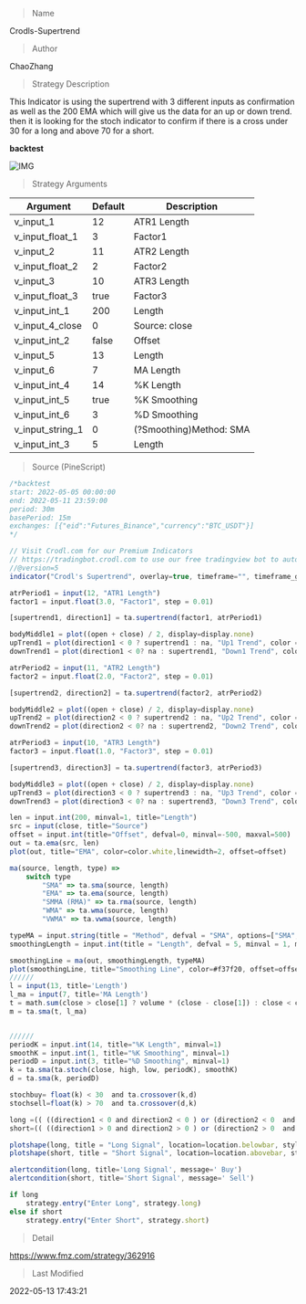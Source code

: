 
> Name

Crodls-Supertrend

> Author

ChaoZhang

> Strategy Description

This Indicator is using the supertrend with 3 different inputs as confirmation as well as the 200 EMA which will give us the data for an up or down trend.
then it is looking for the stoch indicator to confirm if there is a cross under 30 for a long and above 70 for a short.

**backtest**

 ![IMG](https://www.fmz.com/upload/asset/714409a2e72aade205.png) 

> Strategy Arguments



|Argument|Default|Description|
|----|----|----|
|v_input_1|12|ATR1 Length|
|v_input_float_1|3|Factor1|
|v_input_2|11|ATR2 Length|
|v_input_float_2|2|Factor2|
|v_input_3|10|ATR3 Length|
|v_input_float_3|true|Factor3|
|v_input_int_1|200|Length|
|v_input_4_close|0|Source: close|high|low|open|hl2|hlc3|hlcc4|ohlc4|
|v_input_int_2|false|Offset|
|v_input_5|13|Length|
|v_input_6|7|MA Length|
|v_input_int_4|14|%K Length|
|v_input_int_5|true|%K Smoothing|
|v_input_int_6|3|%D Smoothing|
|v_input_string_1|0|(?Smoothing)Method: SMA|EMA|SMMA (RMA)|WMA|VWMA|
|v_input_int_3|5|Length|


> Source (PineScript)

``` javascript
/*backtest
start: 2022-05-05 00:00:00
end: 2022-05-11 23:59:00
period: 30m
basePeriod: 15m
exchanges: [{"eid":"Futures_Binance","currency":"BTC_USDT"}]
*/

// Visit Crodl.com for our Premium Indicators
// https://tradingbot.crodl.com to use our free tradingview bot to automate any indicator.
//@version=5
indicator("Crodl's Supertrend", overlay=true, timeframe="", timeframe_gaps=true)

atrPeriod1 = input(12, "ATR1 Length")
factor1 = input.float(3.0, "Factor1", step = 0.01)

[supertrend1, direction1] = ta.supertrend(factor1, atrPeriod1)

bodyMiddle1 = plot((open + close) / 2, display=display.none)
upTrend1 = plot(direction1 < 0 ? supertrend1 : na, "Up1 Trend", color = color.green, style=plot.style_linebr)
downTrend1 = plot(direction1 < 0? na : supertrend1, "Down1 Trend", color = color.red, style=plot.style_linebr)

atrPeriod2 = input(11, "ATR2 Length")
factor2 = input.float(2.0, "Factor2", step = 0.01)

[supertrend2, direction2] = ta.supertrend(factor2, atrPeriod2)

bodyMiddle2 = plot((open + close) / 2, display=display.none)
upTrend2 = plot(direction2 < 0 ? supertrend2 : na, "Up2 Trend", color = color.green, style=plot.style_linebr)
downTrend2 = plot(direction2 < 0? na : supertrend2, "Down2 Trend", color = color.red, style=plot.style_linebr)

atrPeriod3 = input(10, "ATR3 Length")
factor3 = input.float(1.0, "Factor3", step = 0.01)

[supertrend3, direction3] = ta.supertrend(factor3, atrPeriod3)

bodyMiddle3 = plot((open + close) / 2, display=display.none)
upTrend3 = plot(direction3 < 0 ? supertrend3 : na, "Up3 Trend", color = color.green, style=plot.style_linebr)
downTrend3 = plot(direction3 < 0? na : supertrend3, "Down3 Trend", color = color.red, style=plot.style_linebr)

len = input.int(200, minval=1, title="Length")
src = input(close, title="Source")
offset = input.int(title="Offset", defval=0, minval=-500, maxval=500)
out = ta.ema(src, len)
plot(out, title="EMA", color=color.white,linewidth=2, offset=offset)

ma(source, length, type) =>
    switch type
        "SMA" => ta.sma(source, length)
        "EMA" => ta.ema(source, length)
        "SMMA (RMA)" => ta.rma(source, length)
        "WMA" => ta.wma(source, length)
        "VWMA" => ta.vwma(source, length)

typeMA = input.string(title = "Method", defval = "SMA", options=["SMA", "EMA", "SMMA (RMA)", "WMA", "VWMA"], group="Smoothing")
smoothingLength = input.int(title = "Length", defval = 5, minval = 1, maxval = 100, group="Smoothing")

smoothingLine = ma(out, smoothingLength, typeMA)
plot(smoothingLine, title="Smoothing Line", color=#f37f20, offset=offset, display=display.none)
//////
l = input(13, title='Length')
l_ma = input(7, title='MA Length')
t = math.sum(close > close[1] ? volume * (close - close[1]) : close < close[1] ? volume * (close - close[1]) : 0, l)
m = ta.sma(t, l_ma)


//////
periodK = input.int(14, title="%K Length", minval=1)
smoothK = input.int(1, title="%K Smoothing", minval=1)
periodD = input.int(3, title="%D Smoothing", minval=1)
k = ta.sma(ta.stoch(close, high, low, periodK), smoothK)
d = ta.sma(k, periodD)

stochbuy= float(k) < 30  and ta.crossover(k,d)
stochsell=float(k) > 70  and ta.crossover(d,k) 

long =(( ((direction1 < 0 and direction2 < 0 ) or (direction2 < 0  and direction3 < 0 ) and (direction1 < 0 or direction3 < 0 ) )and open > out) and t > 0) and stochbuy 
short=(( ((direction1 > 0 and direction2 > 0 ) or (direction2 > 0  and direction3 > 0 ) and (direction1 > 0 or direction3 > 0 ) )and open < out) and t < 0) and stochsell

plotshape(long, title = "Long Signal", location=location.belowbar, style=shape.labelup, color=color.green, textcolor=color.white, size=size.small, text="Long")
plotshape(short, title = "Short Signal", location=location.abovebar, style=shape.labeldown, color=color.red, textcolor=color.white, size=size.small, text="Short")

alertcondition(long, title='Long Signal', message=' Buy')
alertcondition(short, title='Short Signal', message=' Sell')

if long
    strategy.entry("Enter Long", strategy.long)
else if short
    strategy.entry("Enter Short", strategy.short)
```

> Detail

https://www.fmz.com/strategy/362916

> Last Modified

2022-05-13 17:43:21

